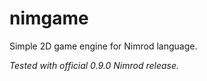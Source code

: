 nimgame
=======

Simple 2D game engine for Nimrod language.

*Tested with official 0.9.0 Nimrod release.*

